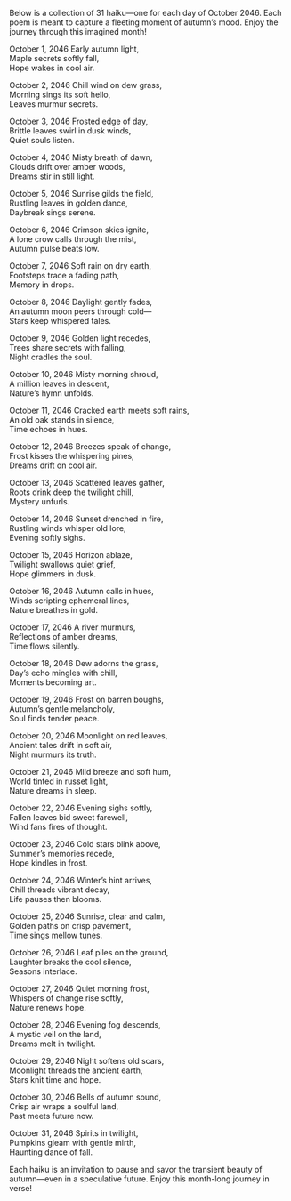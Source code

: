 Below is a collection of 31 haiku—one for each day of October 2046. Each poem is meant to capture a fleeting moment of autumn’s mood. Enjoy the journey through this imagined month!

October 1, 2046
Early autumn light,  
Maple secrets softly fall,  
Hope wakes in cool air.

October 2, 2046
Chill wind on dew grass,  
Morning sings its soft hello,  
Leaves murmur secrets.

October 3, 2046
Frosted edge of day,  
Brittle leaves swirl in dusk winds,  
Quiet souls listen.

October 4, 2046
Misty breath of dawn,  
Clouds drift over amber woods,  
Dreams stir in still light.

October 5, 2046
Sunrise gilds the field,  
Rustling leaves in golden dance,  
Daybreak sings serene.

October 6, 2046
Crimson skies ignite,  
A lone crow calls through the mist,  
Autumn pulse beats low.

October 7, 2046
Soft rain on dry earth,  
Footsteps trace a fading path,  
Memory in drops.

October 8, 2046
Daylight gently fades,  
An autumn moon peers through cold—  
Stars keep whispered tales.

October 9, 2046
Golden light recedes,  
Trees share secrets with falling,  
Night cradles the soul.

October 10, 2046
Misty morning shroud,  
A million leaves in descent,  
Nature’s hymn unfolds.

October 11, 2046
Cracked earth meets soft rains,  
An old oak stands in silence,  
Time echoes in hues.

October 12, 2046
Breezes speak of change,  
Frost kisses the whispering pines,  
Dreams drift on cool air.

October 13, 2046
Scattered leaves gather,  
Roots drink deep the twilight chill,  
Mystery unfurls.

October 14, 2046
Sunset drenched in fire,  
Rustling winds whisper old lore,  
Evening softly sighs.

October 15, 2046
Horizon ablaze,  
Twilight swallows quiet grief,  
Hope glimmers in dusk.

October 16, 2046
Autumn calls in hues,  
Winds scripting ephemeral lines,  
Nature breathes in gold.

October 17, 2046
A river murmurs,  
Reflections of amber dreams,  
Time flows silently.

October 18, 2046
Dew adorns the grass,  
Day’s echo mingles with chill,  
Moments becoming art.

October 19, 2046
Frost on barren boughs,  
Autumn’s gentle melancholy,  
Soul finds tender peace.

October 20, 2046
Moonlight on red leaves,  
Ancient tales drift in soft air,  
Night murmurs its truth.

October 21, 2046
Mild breeze and soft hum,  
World tinted in russet light,  
Nature dreams in sleep.

October 22, 2046
Evening sighs softly,  
Fallen leaves bid sweet farewell,  
Wind fans fires of thought.

October 23, 2046
Cold stars blink above,  
Summer’s memories recede,  
Hope kindles in frost.

October 24, 2046
Winter’s hint arrives,  
Chill threads vibrant decay,  
Life pauses then blooms.

October 25, 2046
Sunrise, clear and calm,  
Golden paths on crisp pavement,  
Time sings mellow tunes.

October 26, 2046
Leaf piles on the ground,  
Laughter breaks the cool silence,  
Seasons interlace.

October 27, 2046
Quiet morning frost,  
Whispers of change rise softly,  
Nature renews hope.

October 28, 2046
Evening fog descends,  
A mystic veil on the land,  
Dreams melt in twilight.

October 29, 2046
Night softens old scars,  
Moonlight threads the ancient earth,  
Stars knit time and hope.

October 30, 2046
Bells of autumn sound,  
Crisp air wraps a soulful land,  
Past meets future now.

October 31, 2046
Spirits in twilight,  
Pumpkins gleam with gentle mirth,  
Haunting dance of fall.

Each haiku is an invitation to pause and savor the transient beauty of autumn—even in a speculative future. Enjoy this month-long journey in verse!
